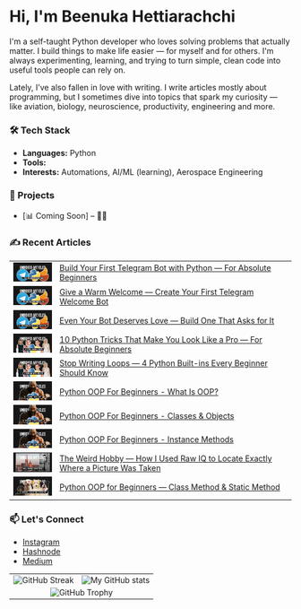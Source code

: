 # Hi, I'm Beenuka Hettiarachchi 


I'm a self-taught Python developer who loves solving problems that actually matter. I build things to make life easier — for myself and for others. I'm always experimenting, learning, and trying to turn simple, clean code into useful tools people can rely on.

Lately, I’ve also fallen in love with writing. I write articles mostly about programming, but I sometimes dive into topics that spark my curiosity — like aviation, biology, neuroscience, productivity, engineering and more.


### 🛠 Tech Stack
- **Languages:** Python
- **Tools:** 
- **Interests:** Automations, AI/ML (learning), Aerospace Engineering



### 📌 Projects  
- [📊 Coming Soon] – 🤫🤐



### ✍️ Recent Articles
<!--
- [Build Your First Telegram Bot with Python — For Absolute Beginners](https://beenuka.hashnode.dev/build-telegram-bot-python)
- [Give a Warm Welcome — Create Your First Telegram Welcome Bot](https://beenuka.hashnode.dev/python-telegram-welcome-bot)-->

<table>
  <tr>
    <td>
      <img src='src/cover-01.jpg' width='100px' alt='Cover 01' href='https://beenuka.hashnode.dev/build-telegram-bot-python'>
    </td>
    <td>
      <a href='https://beenuka.hashnode.dev/build-telegram-bot-python'>
      Build Your First Telegram Bot with Python — For Absolute Beginners
      </a>
    </td>
  </tr>
    <tr>
    <td>
      <img src='src/cover-02.jpg' width='100px' alt='Cover 02' href='https://beenuka.hashnode.dev/python-telegram-welcome-bot'>
    </td>
    <td>
      <a href='https://beenuka.hashnode.dev/python-telegram-welcome-bot'>
      Give a Warm Welcome — Create Your First Telegram Welcome Bot
      </a>
    </td>
  </tr>
  </tr>
    <tr>
    <td>
      <img src='src/cover-03.jpg' width='100px' alt='Cover 03' href='https://beenuka.hashnode.dev/python-telegram-welcome-bot'>
    </td>
    <td>
      <a href='https://beenuka.hashnode.dev/inline-keyboard-telegram-bot-pyrogram'>
      Even Your Bot Deserves Love — Build One That Asks for It
      </a>
    </td>
  </tr>
    </tr>
    <tr>
    <td>
      <img src='src/cover-04.jpg' width='100px' alt='Cover 04' href='https://beenuka.hashnode.dev/10-python-tricks-for-beginners'>
    </td>
    <td>
      <a href='https://beenuka.hashnode.dev/10-python-tricks-for-beginners'>
      10 Python Tricks That Make You Look Like a Pro — For Absolute Beginners
      </a>
    </td>
  </tr>
      <tr>
    <td>
      <img src='src/cover-05.jpg' width='100px' alt='Cover 05' href='https://beenuka.hashnode.dev/python-builtins-for-beginners'>
    </td>
    <td>
      <a href='https://beenuka.hashnode.dev/python-builtins-for-beginners'>
      Stop Writing Loops — 4 Python Built-ins Every Beginner Should Know
      </a>
    </td>
  </tr>
        <tr>
    <td>
      <img src='src/cover-06.jpg' width='100px' alt='Cover 06' href='https://beenuka.hashnode.dev/what-is-python-oop'>
    </td>
    <td>
      <a href='https://beenuka.hashnode.dev/what-is-python-oop'>
          Python OOP For Beginners - What Is OOP?
      </a>
    </td>
  </tr>
        <tr>
    <td>
      <img src='src/cover-07.jpg' width='100px' alt='Cover 07' href='https://beenuka.hashnode.dev/python-oop-classes-and-objects'>
    </td>
    <td>
      <a href='https://beenuka.hashnode.dev/python-oop-classes-and-objects'>
      Python OOP For Beginners - Classes & Objects
      </a>
    </td>
  </tr>
    </tr>
        <tr>
    <td>
      <img src='src/cover-08.jpg' width='100px' alt='Cover 08' href='https://beenuka.hashnode.dev/python-oop-instance-methods'>
    </td>
    <td>
      <a href='https://beenuka.hashnode.dev/python-oop-instance-methods'>
      Python OOP For Beginners - Instance Methods
      </a>
    </td>
  </tr>
    </tr>
        <tr>
    <td>
      <img src='src/cover-09.jpg' width='100px' alt='Cover 09' href='https://beenuka.hashnode.dev/osint-image-location-tracking'>
    </td>
    <td>
      <a href='https://beenuka.hashnode.dev/osint-image-location-tracking'>
      The Weird Hobby — How I Used Raw IQ to Locate Exactly Where a Picture Was Taken
      </a>
    </td>
  </tr>
      </tr>
        <tr>
    <td>
      <img src='src/cover-10.jpg' width='100px' alt='Cover 10' href='https://beenuka.hashnode.dev/python-oop-for-beginners-class-method-and-static-method'>
    </td>
    <td>
      <a href='https://beenuka.hashnode.dev/python-oop-for-beginners-class-method-and-static-method'>
      Python OOP for Beginners — Class Method & Static Method
      </a>
    </td>
  </tr>
</table>


### 📫 Let's Connect
<!-- LinkedIn: [linkedin.com/in/beenuka-hettiarachchi](https://linkedin.com) *(optional)*
- Telegram: [@your_username](https://t.me/your_username)
- Dev Blog: [yourblog.dev](https://yourblog.dev) *(if available)*
-->
- [Instagram](https://instagram.com/beenuka.hettiarachchi)
- [Hashnode](https://beenuka.hashnode.dev)
- [Medium](https://medium.com/@beenuka.hettiarachchi.net)


<!--

![GitHub Streak](https://streak-stats.demolab.com/?user=beenukahettiarachchi&theme=dark)

![My GitHub stats](https://github-readme-stats.vercel.app/api?username=beenukahettiarachchi&show_icons=True&theme=dark&icon_color=fb8c00&title_color=fb8c00)

-->


<table>
  <tr>
    <td>
      <img src="https://streak-stats.demolab.com/?user=beenukahettiarachchi&theme=dark" alt="GitHub Streak"/>
    </td>
    <td>
      <img src="https://github-readme-stats.vercel.app/api?username=beenukahettiarachchi&show_icons=True&theme=dark&icon_color=fb8c00&title_color=fb8c00" alt="My GitHub stats"/>
    </td>
  </tr>
  <tr>
    <td colspan="2" align="center">
      <img src="https://github-profile-trophy.vercel.app/?username=beenukahettiarachchi" alt="GitHub Trophy"/>
    </td>
  </tr>
</table>